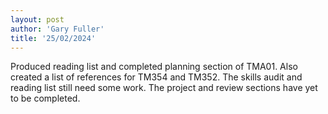 ```yaml
---
layout: post
author: 'Gary Fuller'
title: '25/02/2024'
---
```


Produced reading list and completed planning section of TMA01. Also created a list of references for TM354 and TM352. The skills audit and reading list still need some work. The project and review sections have yet to be completed. 
